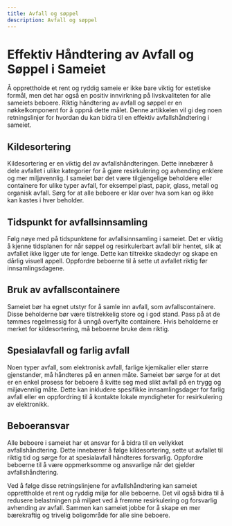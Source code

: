 ```yaml
---
title: Avfall og søppel
description: Avfall og søppel
---
```

# Effektiv Håndtering av Avfall og Søppel i Sameiet

Å opprettholde et rent og ryddig sameie er ikke bare viktig for estetiske formål, men det har også en positiv innvirkning på livskvaliteten for alle sameiets beboere. Riktig håndtering av avfall og søppel er en nøkkelkomponent for å oppnå dette målet. Denne artikkelen vil gi deg noen retningslinjer for hvordan du kan bidra til en effektiv avfallshåndtering i sameiet.

## Kildesortering

Kildesortering er en viktig del av avfallshåndteringen. Dette innebærer å dele avfallet i ulike kategorier for å gjøre resirkulering og avhending enklere og mer miljøvennlig. I sameiet bør det være tilgjengelige beholdere eller containere for ulike typer avfall, for eksempel plast, papir, glass, metall og organisk avfall. Sørg for at alle beboere er klar over hva som kan og ikke kan kastes i hver beholder.

## Tidspunkt for avfallsinnsamling

Følg nøye med på tidspunktene for avfallsinnsamling i sameiet. Det er viktig å kjenne tidsplanen for når søppel og resirkulerbart avfall blir hentet, slik at avfallet ikke ligger ute for lenge. Dette kan tiltrekke skadedyr og skape en dårlig visuell appell. Oppfordre beboerne til å sette ut avfallet riktig før innsamlingsdagene.

## Bruk av avfallscontainere

Sameiet bør ha egnet utstyr for å samle inn avfall, som avfallscontainere. Disse beholderne bør være tilstrekkelig store og i god stand. Pass på at de tømmes regelmessig for å unngå overfylte containere. Hvis beholderne er merket for kildesortering, må beboerne bruke dem riktig.

## Spesialavfall og farlig avfall

Noen typer avfall, som elektronisk avfall, farlige kjemikalier eller større gjenstander, må håndteres på en annen måte. Sameiet bør sørge for at det er en enkel prosess for beboere å kvitte seg med slikt avfall på en trygg og miljøvennlig måte. Dette kan inkludere spesifikke innsamlingsdager for farlig avfall eller en oppfordring til å kontakte lokale myndigheter for resirkulering av elektronikk.

## Beboeransvar

Alle beboere i sameiet har et ansvar for å bidra til en vellykket avfallshåndtering. Dette innebærer å følge kildesortering, sette ut avfallet til riktig tid og sørge for at spesialavfall håndteres forsvarlig. Oppfordre beboerne til å være oppmerksomme og ansvarlige når det gjelder avfallshåndtering.

Ved å følge disse retningslinjene for avfallshåndtering kan sameiet opprettholde et rent og ryddig miljø for alle beboerne. Det vil også bidra til å redusere belastningen på miljøet ved å fremme resirkulering og forsvarlig avhending av avfall. Sammen kan sameiet jobbe for å skape en mer bærekraftig og trivelig boligområde for alle sine beboere.
